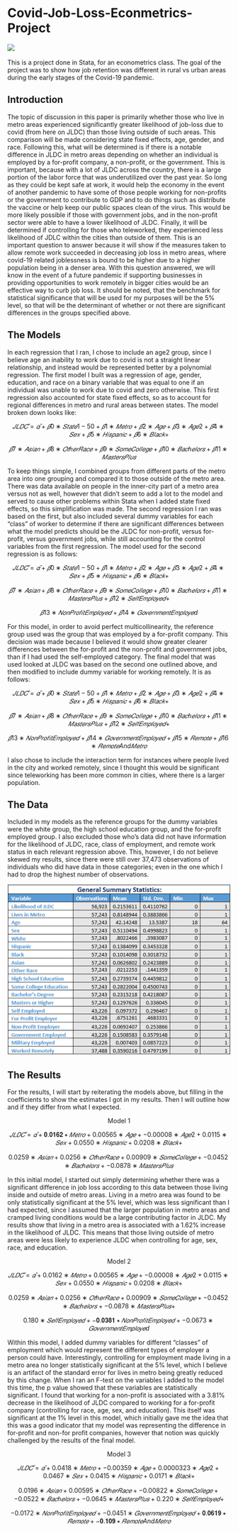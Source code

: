 # Covid-Job-Loss-Econmetrics-Project

<img src="https://www.addictioncenter.com/app/uploads/2020/04/job_loss_covid.jpeg"/>

This is a project done in Stata, for an econometrics class. The goal of the project was to show how job retention was different in rural vs urban areas during the early stages of the Covid-19 pandemic.

## Introduction
The topic of discussion in this paper is primarily whether those who live in metro areas experienced significantly greater likelihood of job-loss due to covid (from here on JLDC) than those living outside of such areas. This comparison will be made considering state fixed effects, age, gender, and race. Following this, what will be determined is if there is a notable difference in JLDC in metro areas depending on whether an individual is employed by a for-profit company, a non-profit, or the government. This is important, because with a lot of JLDC across the country, there is a large portion of the labor force that was underutilized over the past year. So long as they could be kept safe at work, it would help the economy in the event of another pandemic to have some of those people working for non-profits or the government to contribute to GDP and to do things such as distribute the vaccine or help keep our public spaces clean of the virus. This would be more likely possible if those with government jobs, and in the non-profit sector were able to have a lower likelihood of JLDC. Finally, it will be determined if controlling for those who teleworked, they experienced less likelihood of JDLC within the cities than outside of them. This is an important question to answer because it will show if the measures taken to allow remote work succeeded in decreasing job loss in metro areas, where covid-19 related joblessness is bound to be higher due to a higher population being in a denser area. With this question answered, we will know in the event of a future pandemic if supporting businesses in providing opportunities to work remotely in bigger cities would be an effective way to curb job loss. It should be noted, that the benchmark for statistical significance that will be used for my purposes will be the 5% level, so that will be the determinant of whether or not there are significant differences in the groups specified above.

## The Models
In each regression that I ran, I chose to include an age2 group, since I believe age an inability to work due to covid is not a straight linear relationship, and instead would be represented better by a polynomial regression.
The first model I built was a regression of age, gender, education, and race on a binary variable that was equal to one if an individual was unable to work due to covid and zero otherwise. This first regression also accounted for state fixed effects, so as to account for regional differences in metro and rural areas between states. The model broken down looks like:
```math
𝐽𝐿𝐷𝐶 ̂= 𝛼 ̂+𝛽̂0∗𝑆𝑡𝑎𝑡𝑒1−50+𝛽̂1∗𝑀𝑒𝑡𝑟𝑜+𝛽̂2∗𝐴𝑔𝑒+𝛽̂3∗𝐴𝑔𝑒2+𝛽̂4∗𝑆𝑒𝑥 + 𝛽̂5∗𝐻𝑖𝑠𝑝𝑎𝑛𝑖𝑐+ 𝛽̂6∗𝐵𝑙𝑎𝑐𝑘+ 
```
```math
𝛽̂7∗𝐴𝑠𝑖𝑎𝑛+𝛽̂8∗𝑂𝑡ℎ𝑒𝑟𝑅𝑎𝑐𝑒+𝛽̂9∗𝑆𝑜𝑚𝑒𝐶𝑜𝑙𝑙𝑒𝑔𝑒+ 𝛽̂10∗𝐵𝑎𝑐ℎ𝑒𝑙𝑜𝑟𝑠+ 𝛽̂11∗𝑀𝑎𝑠𝑡𝑒𝑟𝑠𝑃𝑙𝑢𝑠
```
To keep things simple, I combined groups from different parts of the metro area into one grouping and compared it to those outside of the metro area. There was data available on people in the inner-city part of a metro area versus not as well, however that didn’t seem to add a lot to the model and served to cause other problems within Stata when I added state fixed effects, so this simplification was made.
The second regression I ran was based on the first, but also included several dummy variables for each “class” of worker to determine if there are significant differences between what the model predicts should be the JLDC for non-profit, versus for-profit, versus government jobs, while still accounting for the control variables from the first regression. The model used for the second regression is as follows:
```math
𝐽𝐿𝐷𝐶 ̂= 𝛼 ̂+𝛽̂0∗𝑆𝑡𝑎𝑡𝑒1−50+𝛽̂1∗𝑀𝑒𝑡𝑟𝑜+𝛽̂2∗𝐴𝑔𝑒+𝛽̂3∗𝐴𝑔𝑒2+𝛽̂4∗𝑆𝑒𝑥 + 𝛽̂5∗𝐻𝑖𝑠𝑝𝑎𝑛𝑖𝑐+ 𝛽̂6∗𝐵𝑙𝑎𝑐𝑘+
```
```math
𝛽̂7∗𝐴𝑠𝑖𝑎𝑛+𝛽̂8∗𝑂𝑡ℎ𝑒𝑟𝑅𝑎𝑐𝑒+ 𝛽̂9∗𝑆𝑜𝑚𝑒𝐶𝑜𝑙𝑙𝑒𝑔𝑒+ 𝛽̂10∗𝐵𝑎𝑐ℎ𝑒𝑙𝑜𝑟𝑠+ 𝛽̂11∗𝑀𝑎𝑠𝑡𝑒𝑟𝑠𝑃𝑙𝑢𝑠 + 𝛽̂12∗𝑆𝑒𝑙𝑓𝐸𝑚𝑝𝑙𝑜𝑦𝑒𝑑 +
```
```math
𝛽̂13∗𝑁𝑜𝑛𝑃𝑟𝑜𝑓𝑖𝑡𝐸𝑚𝑝𝑙𝑜𝑦𝑒𝑑+ 𝛽̂14∗𝐺𝑜𝑣𝑒𝑟𝑛𝑚𝑒𝑛𝑡𝐸𝑚𝑝𝑙𝑜𝑦𝑒d
```
For this model, in order to avoid perfect multicollinearity, the reference group used was the group that was employed by a for-profit company. This decision was made because I believed it would show greater clearer differences between the for-profit and the non-profit and government jobs, than if I had used the self-employed category.
The final model that was used looked at JLDC was based on the second one outlined above, and then modified to include dummy variable for working remotely. It is as follows:
```math
𝐽𝐿𝐷𝐶 ̂= 𝛼 ̂+𝛽̂0∗𝑆𝑡𝑎𝑡𝑒1−50+𝛽̂1∗𝑀𝑒𝑡𝑟𝑜+𝛽̂2∗𝐴𝑔𝑒+𝛽̂3∗𝐴𝑔𝑒2+𝛽̂4∗𝑆𝑒𝑥 + 𝛽̂5∗𝐻𝑖𝑠𝑝𝑎𝑛𝑖𝑐+ 𝛽̂6∗𝐵𝑙𝑎𝑐𝑘+
```
```math
𝛽̂7∗𝐴𝑠𝑖𝑎𝑛+𝛽̂8∗𝑂𝑡ℎ𝑒𝑟𝑅𝑎𝑐𝑒+ 𝛽̂9∗𝑆𝑜𝑚𝑒𝐶𝑜𝑙𝑙𝑒𝑔𝑒+ 𝛽̂10∗𝐵𝑎𝑐ℎ𝑒𝑙𝑜𝑟𝑠+ 𝛽̂11∗𝑀𝑎𝑠𝑡𝑒𝑟𝑠𝑃𝑙𝑢𝑠 + 𝛽̂12∗𝑆𝑒𝑙𝑓𝐸𝑚𝑝𝑙𝑜𝑦𝑒𝑑 +
```
```math
𝛽̂13∗𝑁𝑜𝑛𝑃𝑟𝑜𝑓𝑖𝑡𝐸𝑚𝑝𝑙𝑜𝑦𝑒𝑑+ 𝛽̂14∗𝐺𝑜𝑣𝑒𝑟𝑛𝑚𝑒𝑛𝑡𝐸𝑚𝑝𝑙𝑜𝑦𝑒𝑑 + 𝛽̂15∗𝑅𝑒𝑚𝑜𝑡𝑒+ 𝛽̂16∗𝑅𝑒𝑚𝑜𝑡𝑒And𝑀𝑒𝑡𝑟𝑜
```
I also chose to include the interaction term for instances where people lived in the city and worked remotely, since I thought this would be significant since teleworking has been more common in cities, where there is a larger population.

## The Data
Included in my models as the reference groups for the dummy variables were the white group, the high school education group, and the for-profit employed group. I also excluded those who’s data did not have information for the likelihood of JLDC, race, class of employment, and remote work status in each relevant regression above. This, however, I do not believe skewed my results, since there were still over 37,473 observations of individuals who did have data in those categories; even in the one which I had to drop the highest number of observations.
<p align="center">
<img src="https://raw.githubusercontent.com/MRobinBatman/Covid-Job-Loss-Econmetrics-Project/main/General_Summary_Stats.PNG" />
</p>

## The Results
For the results, I will start by reiterating the models above, but filling in the coefficients to show the estimates I got in my results. Then I will outline how and if they differ from what I expected.
<p align="center">Model 1
</p>

```math
𝐽𝐿𝐷𝐶 ̂= 𝛼 ̂+𝟎.𝟎𝟏𝟔𝟐∗𝑀𝑒𝑡𝑟𝑜+0.00565∗𝐴𝑔𝑒+−0.00008∗𝐴𝑔𝑒2+0.0115∗𝑆𝑒𝑥 + 0.0550∗𝐻𝑖𝑠𝑝𝑎𝑛𝑖𝑐+ 0.0208∗𝐵𝑙𝑎𝑐𝑘+
```
```math
0.0259∗𝐴𝑠𝑖𝑎𝑛+0.0256∗𝑂𝑡ℎ𝑒𝑟𝑅𝑎𝑐𝑒+0.00909∗𝑆𝑜𝑚𝑒𝐶𝑜𝑙𝑙𝑒𝑔𝑒+ −0.0452∗𝐵𝑎𝑐ℎ𝑒𝑙𝑜𝑟𝑠+ −0.0878∗𝑀𝑎𝑠𝑡𝑒𝑟𝑠𝑃𝑙𝑢𝑠
```
In this initial model, I started out simply determining whether there was a significant difference in job loss according to this data between those living inside and outside of metro areas. Living in a metro area was found to be only statistically significant at the 5% level, which was less significant than I had expected, since I assumed that the larger population in metro areas and cramped living conditions would be a large contributing factor in JLDC. My results show that living in a metro area is associated with a 1.62% increase in the likelihood of JLDC. This means that those living outside of metro areas were less likely to experience JLDC when controlling for age, sex, race, and education.
<p align="center">Model 2
</p>

```math
𝐽𝐿𝐷𝐶 ̂= 𝛼 ̂+0.0162∗𝑀𝑒𝑡𝑟𝑜+0.00565∗𝐴𝑔𝑒+−0.00008∗𝐴𝑔𝑒2+0.0115∗𝑆𝑒𝑥 + 0.0550∗𝐻𝑖𝑠𝑝𝑎𝑛𝑖𝑐+ 0.0208∗𝐵𝑙𝑎𝑐𝑘+
```
```math
0.0259∗𝐴𝑠𝑖𝑎𝑛+0.0256∗𝑂𝑡ℎ𝑒𝑟𝑅𝑎𝑐𝑒+0.00909∗𝑆𝑜𝑚𝑒𝐶𝑜𝑙𝑙𝑒𝑔𝑒+ −0.0452∗𝐵𝑎𝑐ℎ𝑒𝑙𝑜𝑟𝑠+ −0.0878∗𝑀𝑎𝑠𝑡𝑒𝑟𝑠𝑃𝑙𝑢𝑠 +
```
```math
0.180∗𝑆𝑒𝑙𝑓𝐸𝑚𝑝𝑙𝑜𝑦𝑒𝑑 + −𝟎.𝟎𝟑𝟖𝟏∗𝑁𝑜𝑛𝑃𝑟𝑜𝑓𝑖𝑡𝐸𝑚𝑝𝑙𝑜𝑦𝑒𝑑+ −0.0673∗𝐺𝑜𝑣𝑒𝑟𝑛𝑚𝑒𝑛𝑡𝐸𝑚𝑝𝑙𝑜𝑦𝑒d
```
Within this model, I added dummy variables for different “classes” of employment which would represent the different types of employer a person could have. Interestingly, controlling for employment made living in a metro area no longer statistically significant at the 5% level, which I believe is an artifact of the standard error for lives in metro being greatly reduced by this change. When I ran an F-test on the variables I added to the model this time, the p value showed that these variables are statistically significant. I found that working for a non-profit is associated with a 3.81% decrease in the likelihood of JLDC compared to working for a for-profit company (controlling for race, age, sex, and education). This itself was significant at the 1% level in this model, which initially gave me the idea that this was a good indicator that my model was representing the difference in for-profit and non-for profit companies, however that notion was quickly challenged by the results of the final model.
<p align="center">Model 3
</p>

```math
𝐽𝐿𝐷𝐶 ̂= 𝛼 ̂+0.0418∗𝑀𝑒𝑡𝑟𝑜+ −0.00359∗𝐴𝑔𝑒+ 0.0000323∗𝐴𝑔𝑒2+0.0467∗𝑆𝑒𝑥 + 0.0415∗𝐻𝑖𝑠𝑝𝑎𝑛𝑖𝑐+ 0.0171∗𝐵𝑙𝑎𝑐𝑘+
```
```math
0.0196∗𝐴𝑠𝑖𝑎𝑛+ 0.00595∗𝑂𝑡ℎ𝑒𝑟𝑅𝑎𝑐𝑒+ −0.00822∗𝑆𝑜𝑚𝑒𝐶𝑜𝑙𝑙𝑒𝑔𝑒+ −0.0522∗𝐵𝑎𝑐ℎ𝑒𝑙𝑜𝑟𝑠+ −0.0645∗𝑀𝑎𝑠𝑡𝑒𝑟𝑠𝑃𝑙𝑢𝑠 + 0.220∗𝑆𝑒𝑙𝑓𝐸𝑚𝑝𝑙𝑜𝑦𝑒𝑑 +
```
```math
 −0.0172∗𝑁𝑜𝑛𝑃𝑟𝑜𝑓𝑖𝑡𝐸𝑚𝑝𝑙𝑜𝑦𝑒𝑑+ −0.0451∗𝐺𝑜𝑣𝑒𝑟𝑛𝑚𝑒𝑛𝑡𝐸𝑚𝑝𝑙𝑜𝑦𝑒𝑑 + 𝟎.𝟎𝟔𝟏𝟗∗𝑅𝑒𝑚𝑜𝑡𝑒+ −𝟎.𝟏𝟎𝟗∗𝑅𝑒𝑚𝑜𝑡𝑒And𝑀𝑒𝑡𝑟𝑜
```
